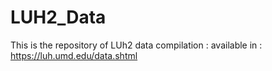 # LUH2_Data
This is the repository of LUh2 data compilation :
available in : https://luh.umd.edu/data.shtml
